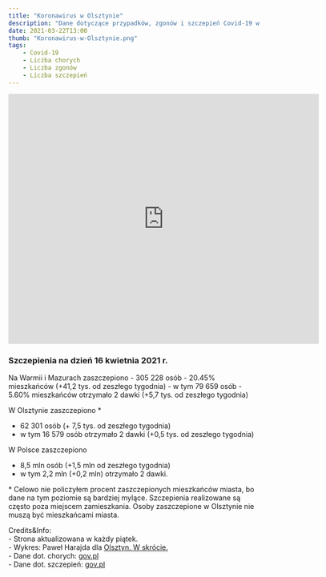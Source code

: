 ```yaml
---
title: "Koronawirus w Olsztynie"
description: "Dane dotyczące przypadków, zgonów i szczepień Covid-19 w Olsztynie. Aktualizowane raz w tygodniu. "
date: 2021-03-22T13:00
thumb: "Koronawirus-w-Olsztynie.png"
tags: 
    - Covid-19
    - Liczba chorych
    - Liczba zgonów
    - Liczba szczepień
---
```


<iframe width="620" height="500" seamless frameborder="0" scrolling="no" src="https://docs.google.com/spreadsheets/d/e/2PACX-1vQOn8vZ7-_DAWoSwFB5sceZbZJm47jT6oQcjJU6mZRtP-5m99joKrtcIGUteXsQ-aa7HHe-28q374lO/pubchart?oid=150859349&amp;format=interactive"></iframe>


### Szczepienia na dzień 16 kwietnia 2021 r.
<div>
Na Warmii i Mazurach zaszczepiono
- 305 228 osób - 20.45% mieszkańców (+41,2 tys. od zeszłego tygodnia)
- w tym 79 659 osób - 5.60% mieszkańców otrzymało 2 dawki (+5,7 tys. od zeszłego tygodnia)

W Olsztynie zaszczepiono *
- 62 301 osób (+ 7,5 tys. od zeszłego tygodnia) 
- w tym 16 579 osób otrzymało 2 dawki (+0,5 tys. od zeszłego tygodnia) 

W Polsce zaszczepiono 
- 8,5 mln osób (+1,5 mln od zeszłego tygodnia)
- w tym 2,2 mln (+0,2 mln) otrzymało 2 dawki.

<div class="mt-8">
<p class="text-xs">* Celowo nie policzyłem procent zaszczepionych mieszkańców miasta, bo dane na tym poziomie są bardziej mylące. Szczepienia realizowane są często poza miejscem zamieszkania. Osoby zaszczepione w Olsztynie nie muszą być mieszkańcami miasta.</p>
</div>

<div class="mt-20">
<p class="text-xs">Credits&Info:<br/>  
- Strona aktualizowana w każdy piątek.</br>
- Wykres: Paweł Harajda dla <a href="olsztynwskrocie.pl">Olsztyn. W skrócie.</a><br/>
- Dane dot. chorych: <a href="https://www.gov.pl/web/koronawirus/wykaz-zarazen-koronawirusem-sars-cov-2">gov.pl</a></br>
- Dane dot. szczepień: <a href="https://www.gov.pl/web/szczepimysie/raport-szczepien-przeciwko-covid-19">gov.pl</a></br>
<!-- - Ikona wirusa: <a href="https://pixabay.com/users/muhnaufals-6229071/?utm_source=link-attribution&amp;utm_medium=referral&amp;utm_campaign=image&amp;utm_content=4986015">Muhammad Naufal Subhiansyah</a> from <a href="https://pixabay.com/?utm_source=link-attribution&amp;utm_medium=referral&amp;utm_campaign=image&amp;utm_content=4986015">Pixabay</a></p> -->
</div>


